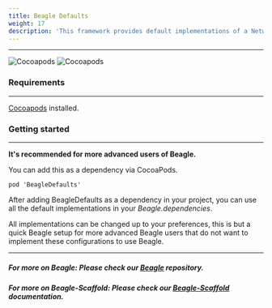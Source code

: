 ```yaml
---
title: Beagle Defaults
weight: 17
description: 'This framework provides default implementations of a Network client, Cache control and Logger that can be easily embedded and used in your Beagle project.'
---
```


---

![Cocoapods](https://img.shields.io/cocoapods/v/BeagleDefaults?label=Beagle-Defaults)
![Cocoapods](https://img.shields.io/cocoapods/v/Beagle?label=Beagle)

### Requirements
<hr>

[Cocoapods](https://guides.cocoapods.org/using/getting-started.html) installed.

### Getting started
<hr>

**It's recommended for more advanced users of Beagle.**

You can add this as a dependency via CocoaPods.

```
pod 'BeagleDefaults'
```

After adding BeagleDefaults as a dependency in your project, you can use all the default implementations in your _Beagle.dependencies_.

All implementations can be changed up to your preferences, this is but a quick Beagle setup for more advanced Beagle users that do not want to implement these configurations to use Beagle.

<hr>

##### For more on Beagle: Please check our [Beagle](https://github.com/ZupIT/beagle) repository.
##### For more on Beagle-Scaffold: Please check our [Beagle-Scaffold](/get-started/using-beagle-helpers/ios/beagle-scaffold) documentation.
